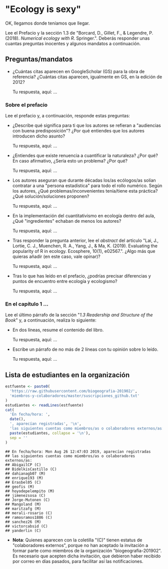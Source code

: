 
<!-- Este .md fue generado a partir del .Rmd homónimo. Edítese el .Rmd -->
"Ecology is sexy"
=================

OK, llegamos donde teníamos que llegar.

Lee el Prefacio y la sección 1.3 de "Borcard, D., Gillet, F., & Legendre, P. (2018). *Numerical ecology with R*. Springer.". Deberás responder unas cuantas preguntas inocentes y algunos mandatos a continuación.

Preguntas/mandatos
------------------

-   ¿Cuántas citas aparecen en GoogleScholar (GS) para la obra de referencia? ¿Cuántas citas aparecen, igualmente en GS, en la edición de 2012?

    Tu respuesta, aquí: ...

### Sobre el prefacio

Lee el prefacio y, a continuación, responde estas preguntas:

-   ¿Describe qué significa para ti que los autores se refieran a "audiencias con buena predisposición"? ¿Por qué entiendes que los autores introducen dicho asunto?

    Tu respuesta, aquí: ...

-   ¿Entiendes que existe renuencia a cuantificar la naturaleza? ¿Por qué? En caso afirmativo, ¿Sería esto un problema? ¿Por qué?

    Tu respuesta, aquí: ...

-   Los autores aseguran que durante décadas los/as ecólogos/as solían contratar a una "persona estadística" para todo el rollo numérico. Según los autores, ¿Qué problemas/inconvenientes tenía/tiene esta práctica? ¿Qué solución/soluciones proponen?

    Tu respuesta, aquí: ...

-   En la implementación del cuantitativismo en ecología dentro del aula, ¿Qué "ingredientes" echaban de menos los autores?

    Tu respuesta, aquí: ...

-   Tras responder la pregunta anterior, lee el *abstract* del artículo "Lai, J., Lortie, C. J., Muenchen, R. A., Yang, J., & Ma, K. (2019). Evaluating the popularity of R in ecology. Ecosphere, 10(1), e02567.". ¿Algo más que quieras añadir (en este caso, vale opinar)?

    Tu respuesta, aquí: ...

-   Tras lo que has leído en el prefacio, ¿podrías precisar diferencias y puntos de encuentro entre ecología y ecologismo?

    Tu respuesta, aquí: ...

### En el capítulo 1 ...

Lee el último párrafo de la sección "*1.3 Readership and Structure of the Book*" y, a continuación, realiza lo siguiente:

-   En dos líneas, resume el contenido del libro.

    Tu respuesta, aquí: ...

-   Escribe un párrafo de no más de 2 líneas con tu opinión sobre lo leído.

    Tu respuesta, aquí: ...

Lista de estudiantes en la organización
---------------------------------------

``` r
estfuente <- paste0(
  'https://raw.githubusercontent.com/biogeografia-201902/',
  'miembros-y-colaboradores/master/suscripciones_github.txt'
)
estudiantes <- readLines(estfuente)
cat(
  'En fecha/hora: ',
  date(),
  ', aparecían registradas', '\n',
  'las siguientes cuentas como miembros/as o colaboradores externos/as: ', '\n',
  paste(estudiantes, collapse = '\n'),
  sep = ''
)
```

    ## En fecha/hora: Mon Aug 26 12:47:03 2019, aparecían registradas
    ## las siguientes cuentas como miembros/as o colaboradores externos/as: 
    ## AbigailCP (C)
    ## BidelkisCastillo (C)
    ## dahianagb07 (M)
    ## enrique193 (M)
    ## Erasbel05 (C)
    ## geofis (M)
    ## hoyodepelempito (M)
    ## jimenezsosa (C)
    ## Jorge-Mutonen (C)
    ## Mangoland (M)
    ## maritzafg (M)
    ## merali-rosario (C)
    ## ramosramos1886 (C)
    ## sanchez26 (M)
    ## victorcabsid (C)
    ## yanderlin (C)

-   **Nota**: Quienes aparecen con la coletilla "(C)" tienen estatus de "colaboradores externos", porque no han aceptado la invitación a formar parte como miembros de la organización "biogeografia-201902". Es necesario que acepten dicha invitación, que debieron haber recibido por correo en días pasados, para facilitar así las notificaciones.
